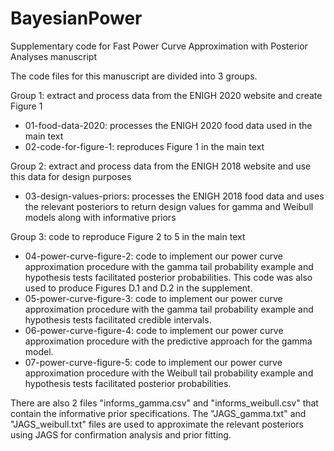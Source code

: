 # BayesianPower
Supplementary code for Fast Power Curve Approximation with Posterior Analyses manuscript 

The code files for this manuscript are divided into 3 groups.

Group 1: extract and process data from the ENIGH 2020 website and create Figure 1
- 01-food-data-2020: processes the ENIGH 2020 food data used in the main text
- 02-code-for-figure-1: reproduces Figure 1 in the main text

Group 2: extract and process data from the ENIGH 2018 website and use this data for design purposes
- 03-design-values-priors: processes the ENIGH 2018 food data and uses the relevant posteriors
                           to return design values for gamma and Weibull models along with informative priors

Group 3: code to reproduce Figure 2 to 5 in the main text
- 04-power-curve-figure-2: code to implement our power curve approximation procedure with the gamma tail
                           probability example and hypothesis tests facilitated posterior probabilities.
                           This code was also used to produce Figures D.1 and D.2 in the supplement.
- 05-power-curve-figure-3: code to implement our power curve approximation procedure with the gamma tail
                           probability example and hypothesis tests facilitated credible intervals.
- 06-power-curve-figure-4: code to implement our power curve approximation procedure with the predictive
                           approach for the gamma model.
- 07-power-curve-figure-5: code to implement our power curve approximation procedure with the Weibull tail 
                           probability example and hypothesis tests facilitated posterior probabilities.

There are also 2 files "informs_gamma.csv" and "informs_weibull.csv" that contain the informative prior specifications.
The "JAGS_gamma.txt" and "JAGS_weibull.txt" files are used to approximate the relevant posteriors using JAGS for confirmation analysis and prior fitting.